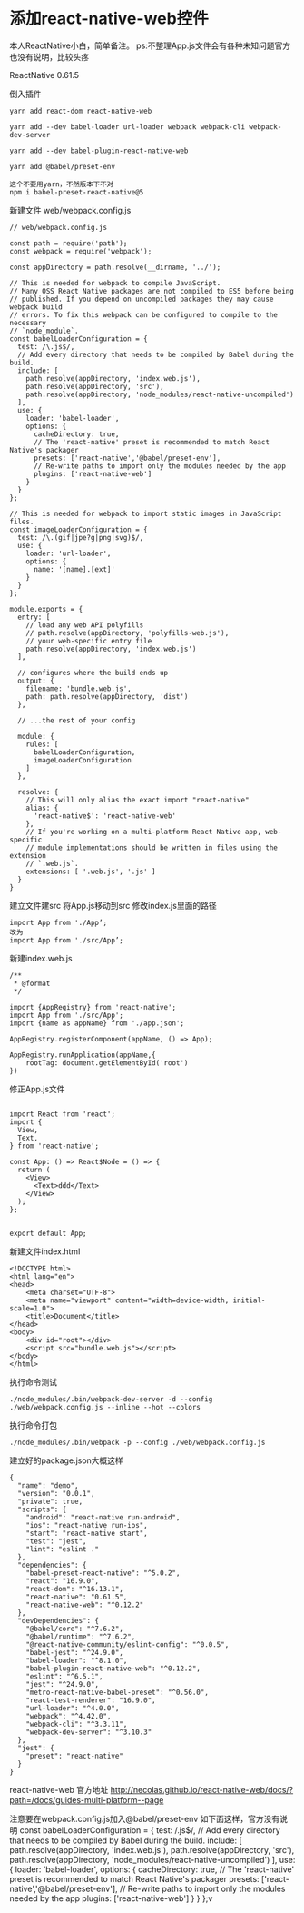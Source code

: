 # 添加react-native-web控件

本人ReactNative小白，简单备注。
ps:不整理App.js文件会有各种未知问题官方也没有说明，比较头疼

ReactNative 0.61.5

倒入插件
```
yarn add react-dom react-native-web

yarn add --dev babel-loader url-loader webpack webpack-cli webpack-dev-server

yarn add --dev babel-plugin-react-native-web

yarn add @babel/preset-env

这个不要用yarn，不然版本下不对
npm i babel-preset-react-native@5
```

新建文件 web/webpack.config.js
```
// web/webpack.config.js

const path = require('path');
const webpack = require('webpack');

const appDirectory = path.resolve(__dirname, '../');

// This is needed for webpack to compile JavaScript.
// Many OSS React Native packages are not compiled to ES5 before being
// published. If you depend on uncompiled packages they may cause webpack build
// errors. To fix this webpack can be configured to compile to the necessary
// `node_module`.
const babelLoaderConfiguration = {
  test: /\.js$/,
  // Add every directory that needs to be compiled by Babel during the build.
  include: [
    path.resolve(appDirectory, 'index.web.js'),
    path.resolve(appDirectory, 'src'),
    path.resolve(appDirectory, 'node_modules/react-native-uncompiled')
  ],
  use: {
    loader: 'babel-loader',
    options: {
      cacheDirectory: true,
      // The 'react-native' preset is recommended to match React Native's packager
      presets: ['react-native','@babel/preset-env'],
      // Re-write paths to import only the modules needed by the app
      plugins: ['react-native-web']
    }
  }
};

// This is needed for webpack to import static images in JavaScript files.
const imageLoaderConfiguration = {
  test: /\.(gif|jpe?g|png|svg)$/,
  use: {
    loader: 'url-loader',
    options: {
      name: '[name].[ext]'
    }
  }
};

module.exports = {
  entry: [
    // load any web API polyfills
    // path.resolve(appDirectory, 'polyfills-web.js'),
    // your web-specific entry file
    path.resolve(appDirectory, 'index.web.js')
  ],

  // configures where the build ends up
  output: {
    filename: 'bundle.web.js',
    path: path.resolve(appDirectory, 'dist')
  },

  // ...the rest of your config

  module: {
    rules: [
      babelLoaderConfiguration,
      imageLoaderConfiguration
    ]
  },

  resolve: {
    // This will only alias the exact import "react-native"
    alias: {
      'react-native$': 'react-native-web'
    },
    // If you're working on a multi-platform React Native app, web-specific
    // module implementations should be written in files using the extension
    // `.web.js`.
    extensions: [ '.web.js', '.js' ]
  }
}

```
建立文件建src
将App.js移动到src
修改index.js里面的路径
```
import App from './App’;
改为
import App from './src/App’;
```
新建index.web.js
```
/**
 * @format
 */

import {AppRegistry} from 'react-native';
import App from './src/App';
import {name as appName} from './app.json';

AppRegistry.registerComponent(appName, () => App);

AppRegistry.runApplication(appName,{
    rootTag: document.getElementById('root')
})
```
修正App.js文件
```

import React from 'react';
import {
  View,
  Text,
} from 'react-native';

const App: () => React$Node = () => {
  return (
    <View>
      <Text>ddd</Text>
    </View>
  );
};


export default App;
```
新建文件index.html
```
<!DOCTYPE html>
<html lang="en">
<head>
    <meta charset="UTF-8">
    <meta name="viewport" content="width=device-width, initial-scale=1.0">
    <title>Document</title>
</head>
<body>
    <div id="root"></div>
    <script src="bundle.web.js"></script>
</body>
</html>
```
执行命令测试
```
./node_modules/.bin/webpack-dev-server -d --config ./web/webpack.config.js --inline --hot --colors

```
执行命令打包
```
./node_modules/.bin/webpack -p --config ./web/webpack.config.js
```

建立好的package.json大概这样
```
{
  "name": "demo",
  "version": "0.0.1",
  "private": true,
  "scripts": {
    "android": "react-native run-android",
    "ios": "react-native run-ios",
    "start": "react-native start",
    "test": "jest",
    "lint": "eslint ."
  },
  "dependencies": {
    "babel-preset-react-native": "^5.0.2",
    "react": "16.9.0",
    "react-dom": "^16.13.1",
    "react-native": "0.61.5",
    "react-native-web": "^0.12.2"
  },
  "devDependencies": {
    "@babel/core": "^7.6.2",
    "@babel/runtime": "^7.6.2",
    "@react-native-community/eslint-config": "^0.0.5",
    "babel-jest": "^24.9.0",
    "babel-loader": "^8.1.0",
    "babel-plugin-react-native-web": "^0.12.2",
    "eslint": "^6.5.1",
    "jest": "^24.9.0",
    "metro-react-native-babel-preset": "^0.56.0",
    "react-test-renderer": "16.9.0",
    "url-loader": "^4.0.0",
    "webpack": "^4.42.0",
    "webpack-cli": "^3.3.11",
    "webpack-dev-server": "^3.10.3"
  },
  "jest": {
    "preset": "react-native"
  }
}
```
react-native-web 官方地址
http://necolas.github.io/react-native-web/docs/?path=/docs/guides-multi-platform--page

注意要在webpack.config.js加入@babel/preset-env 如下面这样，官方没有说明
const babelLoaderConfiguration = {
  test: /\.js$/,
  // Add every directory that needs to be compiled by Babel during the build.
  include: [
    path.resolve(appDirectory, 'index.web.js'),
    path.resolve(appDirectory, 'src'),
    path.resolve(appDirectory, 'node_modules/react-native-uncompiled')
  ],
  use: {
    loader: 'babel-loader',
    options: {
      cacheDirectory: true,
      // The 'react-native' preset is recommended to match React Native's packager
      presets: ['react-native','@babel/preset-env'],
      // Re-write paths to import only the modules needed by the app
      plugins: ['react-native-web']
    }
  }
};v
